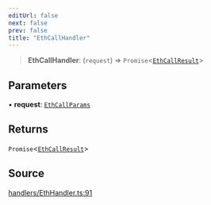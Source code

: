 ```yaml
---
editUrl: false
next: false
prev: false
title: "EthCallHandler"
---
```


> **EthCallHandler**: (`request`) => `Promise`\<[`EthCallResult`](/reference/tevm/actions-types/type-aliases/ethcallresult/)\>

## Parameters

• **request**: [`EthCallParams`](/reference/tevm/actions-types/type-aliases/ethcallparams/)

## Returns

`Promise`\<[`EthCallResult`](/reference/tevm/actions-types/type-aliases/ethcallresult/)\>

## Source

[handlers/EthHandler.ts:91](https://github.com/evmts/tevm-monorepo/blob/main/packages/actions-types/src/handlers/EthHandler.ts#L91)
